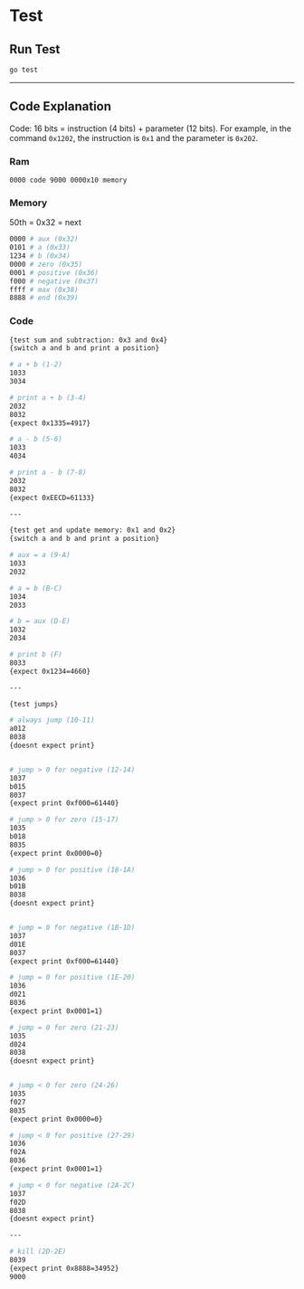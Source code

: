 # Test

## Run Test
```sh
go test
```

---

## Code Explanation
Code: 16 bits = instruction (4 bits) + parameter (12 bits). For example, in the command ```0x1202```, the instruction is ```0x1``` and the parameter is ```0x202```.

### Ram
```
0000 code 9000 0000x10 memory
```

### Memory
50th = 0x32 = next
```sh
0000 # aux (0x32)
0101 # a (0x33)
1234 # b (0x34)
0000 # zero (0x35)
0001 # positive (0x36)
f000 # negative (0x37)
ffff # max (0x38)
8888 # end (0x39)
```

### Code
```sh
{test sum and subtraction: 0x3 and 0x4}
{switch a and b and print a position}

# a + b (1-2)
1033
3034

# print a + b (3-4)
2032
8032
{expect 0x1335=4917}

# a - b (5-6)
1033
4034

# print a - b (7-8)
2032
8032
{expect 0xEECD=61133}

---

{test get and update memory: 0x1 and 0x2}
{switch a and b and print a position}

# aux = a (9-A)
1033
2032

# a = b (B-C)
1034
2033

# b = aux (D-E)
1032
2034

# print b (F)
8033
{expect 0x1234=4660}

---

{test jumps}

# always jump (10-11)
a012
8038
{doesnt expect print}


# jump > 0 for negative (12-14)
1037
b015
8037
{expect print 0xf000=61440}

# jump > 0 for zero (15-17)
1035
b018
8035
{expect print 0x0000=0}

# jump > 0 for positive (18-1A)
1036
b01B
8038
{doesnt expect print}


# jump = 0 for negative (1B-1D)
1037
d01E
8037
{expect print 0xf000=61440}

# jump = 0 for positive (1E-20)
1036
d021
8036
{expect print 0x0001=1}

# jump = 0 for zero (21-23)
1035
d024
8038
{doesnt expect print}


# jump < 0 for zero (24-26)
1035
f027
8035
{expect print 0x0000=0}

# jump < 0 for positive (27-29)
1036
f02A
8036
{expect print 0x0001=1}

# jump < 0 for negative (2A-2C)
1037
f02D
8038
{doesnt expect print}

---

# kill (2D-2E)
8039
{expect print 0x8888=34952}
9000

```
